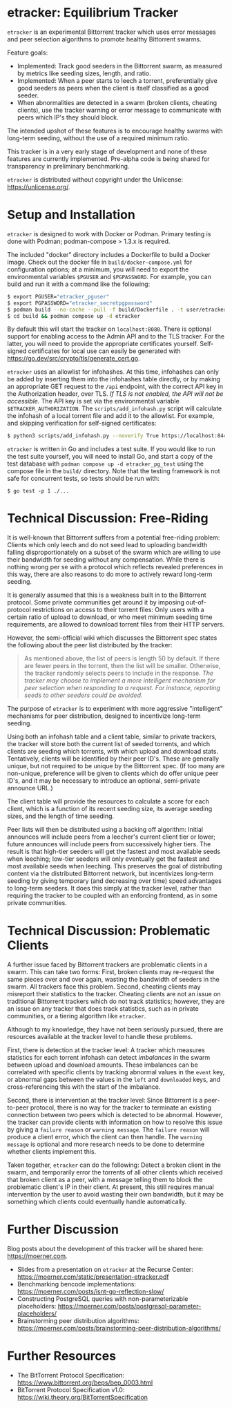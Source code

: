 # etracker: Equilibrium Tracker

`etracker` is an experimental Bittorrent tracker which uses error messages and
peer selection algorithms to promote healthy Bittorrent swarms.

Feature goals:

- Implemented: Track good seeders in the Bittorrent swarm, as measured by
  metrics like seeding sizes, length, and ratio.
- Implemented: When a peer starts to leech a torrent, preferentially give good
  seeders as peers when the client is itself classified as a good seeder.
- When abnormalities are detected in a swarm (broken clients, cheating
  clients), use the tracker warning or error message to communicate with peers
  which IP's they should block.

The intended upshot of these features is to encourage healthy swarms with
long-term seeding, without the use of a required minimum ratio.

This tracker is in a very early stage of development and none of these features
are currently implemented. Pre-alpha code is being shared for transparency in
preliminary benchmarking.

`etracker` is distributed without copyright under the Unlicense:
https://unlicense.org/.

# Setup and Installation

`etracker` is designed to work with Docker or Podman. Primary testing is done with
Podman; podman-compose > 1.3.x is required. 

The included "docker" directory includes a Dockerfile to build a Docker image. Check out the docker file in `build/docker-compose.yml` for configuration options; at a minimum, you will need to export the environmental variables `$PGUSER` and `$PGPASSWORD`. For example, you can build and run it with a command like the following:

```bash
$ export PGUSER="etracker_pguser"
$ export PGPASSWORD="etracker_secretpgpassword"
$ podman build --no-cache --pull -f build/Dockerfile . -t user/etracker
$ cd build && podman compose up -d etracker
```

By default this will start the tracker on `localhost:8080`. There is optional
support for enabling access to the Admin
API and to the TLS tracker. For the latter, you will need
to provide the appropriate certificates yourself. Self-signed certificates for
local use can easily be generated with https://go.dev/src/crypto/tls/generate_cert.go.

`etracker` uses an allowlist for infohashes. At this time, infohashes can only be added by inserting them into the infohashes table directly, or by making an appropriate GET request to the `/api` endpoint, with the correct API key in the Authorization header, over TLS. *If TLS is not enabled, the API will not be accessible.* The API key is set via the environmental variable `$ETRACKER_AUTHORIZATION`. The `scripts/add_infohash.py` script will calculate the infohash of a local torrent file and add it to the allowlist. For example, and skipping verification for self-signed certificates:

```bash
$ python3 scripts/add_infohash.py --noverify True https://localhost:8443/api "$ETRACKER_AUTHORIZATION" ./data.txt.torrent description
```

`etracker` is written in Go and includes a test suite. If you would like to run the test suite yourself,
you will need to install Go, and start a copy of the test database with `podman
compose up -d etracker_pg_test` using the compose file in the `build/` directory. Note that the testing framework is not safe for
concurrent tests, so tests should be run with:

```
$ go test -p 1 ./...
```

# Technical Discussion: Free-Riding

It is well-known that Bittorrent suffers from a potential free-riding problem:
Clients which only leech and do not seed lead to uploading bandwidth falling
disproportionately on a subset of the swarm which are willing to use their
bandwidth for seeding without any compensation. While there is nothing wrong
per se with a protocol which reflects revealed preferences in this way, there
are also reasons to do more to actively reward long-term seeding.

It is generally assumed that this is a weakness built in to the Bittorrent
protocol. Some private communities get around it by imposing out-of-protocol
restrictions on access to their torrent files: Only users with a certain ratio
of upload to download, or who meet minimum seeding time requirements, are
allowed to download torrent files from their HTTP servers.

However, the semi-official wiki which discusses the Bittorrent spec states the
following about the peer list distributed by the tracker:

> As mentioned above, the list of peers is length 50 by default. If there are
> fewer peers in the torrent, then the list will be smaller. Otherwise, the
> tracker randomly selects peers to include in the response. *The tracker may
> choose to implement a more intelligent mechanism for peer selection when
> responding to a request. For instance, reporting seeds to other seeders could
> be avoided.*

The purpose of `etracker` is to experiment with more aggressive "intelligent"
mechanisms for peer distribution, designed to incentivize long-term seeding. 

Using both an infohash table and a client table, similar to private trackers,
the tracker will store both the current list of seeded torrents, and which
clients are seeding which torrents, with which upload and download stats.
Tentatively, clients will be identified by their peer ID's. These are generally
unique, but not required to be unique by the Bittorrent spec. (If too many are
non-unique, preference will be given to clients which do offer unique peer
ID's, and it may be necessary to introduce an optional, semi-private announce
URL.)

The client table will provide the resources to calculate a score for each
client, which is a function of its recent seeding size, its average seeding
sizes, and the length of time seeding.

Peer lists will then be distributed using a backing off algorithm: Initial
announces will include peers from a leecher's current client tier or lower; future
announces will include peers from successively higher tiers. The result is that
high-tier seeders will get the fastest and most available seeds when leeching;
low-tier seeders will only eventually get the fastest and most available seeds
when leeching. This preserves the goal of distributing content via the
distributed Bittorrent network, but incentivizes long-term seeding by giving
temporary (and decreasing over time) speed advantages to long-term seeders. It
does this simply at the tracker level, rather than requiring the tracker to be
coupled with an enforcing frontend, as in some private communities.

# Technical Discussion: Problematic Clients

A further issue faced by Bittorrent trackers are problematic clients in a
swarm. This can take two forms: First, broken clients may re-request the same
pieces over and over again, wasting the bandwidth of seeders in the swarm. All
trackers face this problem. Second, cheating clients may misreport their
statistics to the tracker. Cheating clients are not an issue on traditional
Bittorrent trackers which do not track statistics; however, they are an issue
on any tracker that does track statistics, such as in private communities, or
a tiering algorithm like `etracker`.

Although to my knowledge, they have not been seriously pursued, there are
resources available at the tracker level to handle these problems.

First, there is detection at the tracker level: A tracker which measures
statistics for each torrent infohash can detect *imbalances* in the swarm
between upload and download amounts. These imbalances can be correlated with
specific clients by tracking abnormal values in the `event` key, or abnormal
gaps between the values in the `left` and `downloaded` keys, and
cross-referencing this with the start of the imbalance.

Second, there is intervention at the tracker level: Since Bittorrent is a
peer-to-peer protocol, there is no way for the tracker to terminate an existing
connection between two peers which is detected to be abnormal. However, the
tracker can provide clients with information on how to resolve this issue by
giving a `failure reason` or `warning message`. The `failure reason` will
produce a client error, which the client can then handle. The `warning message`
is optional and more research needs to be done to determine whether clients
implement this.

Taken together, `etracker` can do the following: Detect a broken client in the
swarm, and temporarily error the torrents of all other clients which received
that broken client as a peer, with a message telling them to block the
problematic client's IP in their client. At present, this still requires manual
intervention by the user to avoid wasting their own bandwidth, but it may be
something which clients could eventually handle automatically.

# Further Discussion

Blog posts about the development of this tracker will be shared here:
https://moerner.com.

- Slides from a presentation on `etracker` at the Recurse Center: https://moerner.com/static/presentation-etracker.pdf
- Benchmarking bencode implementations: https://moerner.com/posts/isnt-go-reflection-slow/
- Constructing PostgreSQL queries with non-parameterizable placeholders: https://moerner.com/posts/postgresql-parameter-placeholders/
- Brainstorming peer distribution algorithms: https://moerner.com/posts/brainstorming-peer-distribution-algorithms/

# Further Resources

- The BitTorrent Protocol Specification: https://www.bittorrent.org/beps/bep_0003.html
- BitTorrent Protocol Specification v1.0: https://wiki.theory.org/BitTorrentSpecification
